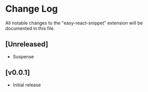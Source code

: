 # Change Log

All notable changes to the "easy-react-snippet" extension will be documented in this file.

## [Unreleased]

- Suspense

## [v0.0.1]

- Initial release